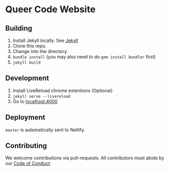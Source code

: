 # Queer Code Website

## Building

1. Install Jekyll locally. See [Jekyll](http://jekyllrb.com)
2. Clone this repo.
3. Change into the directory.
4. `bundle install` (you may also need to do `gem install bundler` first)
5. `jekyll build`

## Development

1. Install LiveReload chrome extentions (Optional)
2. `jekyll serve --livereload`
3. Go to [localhost:4000](localhost:4000)

## Deployment

`master` is automatically sent to Netlify.

## Contributing

We welcome contributions via pull-requests. All contributors must abide by our [Code of Conduct](http://queer-code.org/coc).
